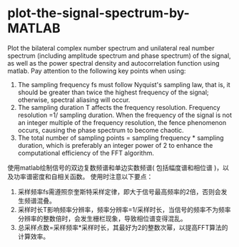 # plot-the-signal-spectrum-by-MATLAB
Plot the bilateral complex number spectrum and unilateral real number spectrum (including amplitude spectrum and phase spectrum) of the signal, as well as the power spectral density and autocorrelation function using matlab.
Pay attention to the following key points when using:
1. The sampling frequency fs must follow Nyquist's sampling law, that is, it should be greater than twice the highest frequency of the signal; otherwise, spectral aliasing will occur.
2. The sampling duration T affects the frequency resolution. Frequency resolution =1/ sampling duration. When the frequency of the signal is not an integer multiple of the frequency resolution, the fence phenomenon occurs, causing the phase spectrum to become chaotic.
3. The total number of sampling points = sampling frequency * sampling duration, which is preferably an integer power of 2 to enhance the computational efficiency of the FFT algorithm.




使用matlab绘制信号的双边复数频谱和单边实数频谱( 包括幅度谱和相位谱 )，以及功率谱密度和自相关函数。
使用时注意以下要点：
1. 采样频率fs需遵照奈奎斯特采样定律，即大于信号最高频率的2倍，否则会发生频谱混叠。
2. 采样时长T影响频率分辨率，频率分辨率=1/采样时长，当信号的频率不为频率分辨率的整数倍时，会发生栅栏现象，导致相位谱变得混乱。
3. 总采样点数=采样频率*采样时长，其最好为2的整数次幂，以提高FFT算法的计算效率。
